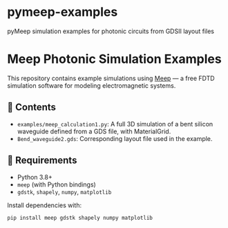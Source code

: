 # pymeep-examples
pyMeep simulation examples for photonic circuits from GDSII layout files

# Meep Photonic Simulation Examples

This repository contains example simulations using [Meep](https://github.com/probstj/pymeep) — a free FDTD simulation software for modeling electromagnetic systems.

## 📁 Contents

- `examples/meep_calculation1.py`: A full 3D simulation of a bent silicon waveguide defined from a GDS file, with MaterialGrid.
- `Bend_waveguide2.gds`: Corresponding layout file used in the example.

## 🔧 Requirements

- Python 3.8+
- `meep` (with Python bindings)
- `gdstk`, `shapely`, `numpy`, `matplotlib`

Install dependencies with:

```bash
pip install meep gdstk shapely numpy matplotlib
